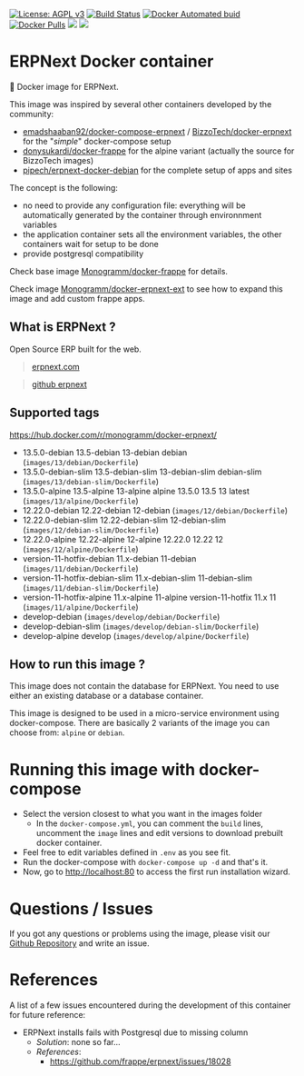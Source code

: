 [uri_license]: http://www.gnu.org/licenses/agpl.html

[uri_license_image]: https://img.shields.io/badge/License-AGPL%20v3-blue.svg

[![License: AGPL v3][uri_license_image]][uri_license]
[![Build Status](https://travis-ci.org/Monogramm/docker-erpnext.svg)](https://travis-ci.org/Monogramm/docker-erpnext)
[![Docker Automated buid](https://img.shields.io/docker/cloud/build/monogramm/docker-erpnext.svg)](https://hub.docker.com/r/monogramm/docker-erpnext/)
[![Docker Pulls](https://img.shields.io/docker/pulls/monogramm/docker-erpnext.svg)](https://hub.docker.com/r/monogramm/docker-erpnext/)
[![](https://images.microbadger.com/badges/version/monogramm/docker-erpnext.svg)](https://microbadger.com/images/monogramm/docker-erpnext)
[![](https://images.microbadger.com/badges/image/monogramm/docker-erpnext.svg)](https://microbadger.com/images/monogramm/docker-erpnext)

# ERPNext Docker container

:whale: Docker image for ERPNext.

This image was inspired by several other containers developed by the community:

-   [emadshaaban92/docker-compose-erpnext](https://github.com/emadshaaban92/docker-compose-erpnext/) / [BizzoTech/docker-erpnext](https://github.com/BizzoTech/docker-erpnext) for the "_simple_" docker-compose setup
-   [donysukardi/docker-frappe](https://github.com/donysukardi/docker-frappe) for the alpine variant (actually the source for BizzoTech images)
-   [pipech/erpnext-docker-debian](https://github.com/pipech/erpnext-docker-debian) for the complete setup of apps and sites

The concept is the following:

-   no need to provide any configuration file: everything will be automatically generated by the container through environnment variables
-   the application container sets all the environment variables, the other containers wait for setup to be done
-   provide postgresql compatibility

Check base image [Monogramm/docker-frappe](https://github.com/Monogramm/docker-frappe) for details.

Check image [Monogramm/docker-erpnext-ext](https://github.com/Monogramm/docker-erpnext-ext) to see how to expand this image and add custom frappe apps.

## What is ERPNext ?

Open Source ERP built for the web.

> [erpnext.com](https://erpnext.com/)

> [github erpnext](https://github.com/frappe/erpnext)

## Supported tags

<https://hub.docker.com/r/monogramm/docker-erpnext/>

<!-- >Docker Tags -->

-   13.5.0-debian 13.5-debian 13-debian debian  (`images/13/debian/Dockerfile`)
-   13.5.0-debian-slim 13.5-debian-slim 13-debian-slim debian-slim  (`images/13/debian-slim/Dockerfile`)
-   13.5.0-alpine 13.5-alpine 13-alpine alpine 13.5.0 13.5 13 latest  (`images/13/alpine/Dockerfile`)
-   12.22.0-debian 12.22-debian 12-debian  (`images/12/debian/Dockerfile`)
-   12.22.0-debian-slim 12.22-debian-slim 12-debian-slim  (`images/12/debian-slim/Dockerfile`)
-   12.22.0-alpine 12.22-alpine 12-alpine 12.22.0 12.22 12  (`images/12/alpine/Dockerfile`)
-   version-11-hotfix-debian 11.x-debian 11-debian  (`images/11/debian/Dockerfile`)
-   version-11-hotfix-debian-slim 11.x-debian-slim 11-debian-slim  (`images/11/debian-slim/Dockerfile`)
-   version-11-hotfix-alpine 11.x-alpine 11-alpine version-11-hotfix 11.x 11  (`images/11/alpine/Dockerfile`)
-   develop-debian  (`images/develop/debian/Dockerfile`)
-   develop-debian-slim  (`images/develop/debian-slim/Dockerfile`)
-   develop-alpine develop  (`images/develop/alpine/Dockerfile`)

<!-- <Docker Tags -->

## How to run this image ?

This image does not contain the database for ERPNext. You need to use either an existing database or a database container.

This image is designed to be used in a micro-service environment using docker-compose. There are basically 2 variants of the image you can choose from: `alpine` or `debian`.

# Running this image with docker-compose

-   Select the version closest to what you want in the images folder
    -   In the `docker-compose.yml`, you can comment the `build` lines, uncomment the `image` lines and edit versions to download prebuilt docker container.
-   Feel free to edit variables defined in `.env` as you see fit.
-   Run the docker-compose with `docker-compose up -d` and that's it.
-   Now, go to <http://localhost:80> to access the first run installation wizard.

# Questions / Issues

If you got any questions or problems using the image, please visit our [Github Repository](https://github.com/Monogramm/docker-erpnext) and write an issue.  

# References

A list of a few issues encountered during the development of this container for future reference:

-   ERPNext installs fails with Postgresql due to missing column
    -   _Solution_: none so far...
    -   _References_:
        -   <https://github.com/frappe/erpnext/issues/18028>
